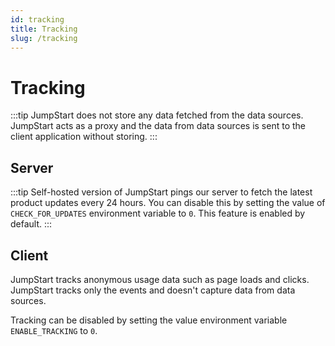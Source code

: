 ```yaml
---
id: tracking
title: Tracking
slug: /tracking
---
```


# Tracking    

:::tip
JumpStart does not store any data fetched from the data sources. JumpStart acts as a proxy and the data from data sources is sent to the client application without storing.
:::

<div style={{paddingTop:'24px', paddingBottom:'24px'}}>

## Server

:::tip
Self-hosted version of JumpStart pings our server to fetch the latest product updates every 24 hours. You can disable this by setting the value of `CHECK_FOR_UPDATES` environment variable to `0`. This feature is enabled by default.
:::

</div>

<div style={{paddingTop:'24px', paddingBottom:'24px'}}>

## Client 

JumpStart tracks anonymous usage data such as page loads and clicks. JumpStart tracks only the events and doesn't capture data from data sources.

Tracking can be disabled by setting the value environment variable `ENABLE_TRACKING` to `0`. 

</div>
